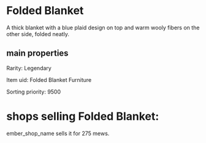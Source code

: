 # Folded Blanket

A thick blanket with a blue plaid design on top and warm wooly fibers on the other side, folded neatly.

## main properties

Rarity: Legendary

Item uid: Folded Blanket Furniture

Sorting priority: 9500

# shops selling Folded Blanket:

ember_shop_name sells it for 275 mews.